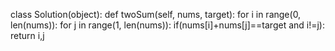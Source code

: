 class Solution(object):
def twoSum(self, nums, target):
for i in range(0, len(nums)):
for j in range(1, len(nums)):
if(nums[i]+nums[j]==target and i!=j):
return i,j
